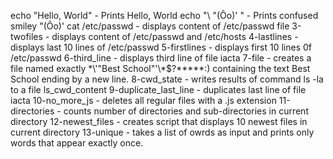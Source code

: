 echo "Hello, World" - Prints Hello, World
echo "\ "(Ôo)' " - Prints confused smiley "(Ôo)'
cat /etc/passwd - displays content of /etc/passwd file
3-twofiles - displays content of /etc/passwd and /etc/hosts
4-lastlines - displays last 10 lines of /etc/passwd
5-firstlines - displays first 10 lines 0f /etc/passwd
6-third_line - displays third line of file iacta
7-file - creates a file named exactly \*\\'"Best School"\'\\*$\?\*\*\*\*\*:) containing the text Best School ending by a new line.
8-cwd_state - writes results of command ls -la to a file ls_cwd_content
9-duplicate_last_line - duplicates last line of file iacta
10-no_more_js - deletes all regular files with a .js extension
11-directories - counts number of directories and sub-directories in current directory
12-newest_files - creates script that displays 10 newest files in current directory
13-unique - takes a list of owrds as input and prints only words that appear exactly once.
